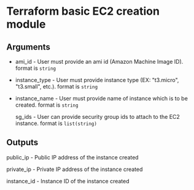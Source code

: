 # Terraform basic EC2 creation module

## Arguments

* ami_id - User must provide an ami id (Amazon Machine Image ID).
            format is `string`

* instance_type - User must provide instance type (EX: "t3.micro", "t3.small", etc.).
            format is `string`

* instance_name - User must provide name of instance which is to be created.
            format is `string`

  sg_ids - User can provide security group ids to attach to the EC2 instance.
            format is `list(string)`


## Outputs

  public_ip - Public IP address of the instance created

  private_ip - Private IP address of the instance created
  
  instance_id - Instance ID of the instance created